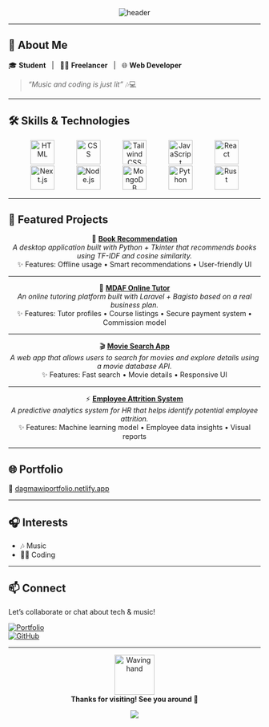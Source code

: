 <!-- Cinematic GitHub Profile README for MickeyDagm -->

<div align="center">

<img src="https://capsule-render.vercel.app/api?type=waving&color=0:000000,100:1f1f1f&height=160&section=header&text=👋%20Hi%2C%20I'm%20MickeyDagm!&fontSize=36&fontColor=ffffff&animation=fadeIn" alt="header"/>

</div>

---

## 🚀 About Me

🎓 **Student** &nbsp; | &nbsp; 🧑‍💻 **Freelancer** &nbsp; | &nbsp; 🌐 **Web Developer**

> _“Music and coding is just lit”_ 🎶💻

---

## 🛠️ Skills & Technologies

<div align="center">
  <img src="https://cdn.jsdelivr.net/gh/devicons/devicon/icons/html5/html5-original.svg" width="48" alt="HTML" style="margin: 0 20px; transition: transform 0.3s;" onmouseover="this.style.transform='scale(1.1)'" onmouseout="this.style.transform='scale(1)'"/>
  <img src="https://cdn.jsdelivr.net/gh/devicons/devicon/icons/css3/css3-original.svg" width="48" alt="CSS" style="margin: 0 20px; transition: transform 0.3s;" onmouseover="this.style.transform='scale(1.1)'" onmouseout="this.style.transform='scale(1)'"/>
  <img src="https://cdn.jsdelivr.net/gh/devicons/devicon/icons/tailwindcss/tailwindcss-original.svg" width="48" alt="Tailwind CSS" style="margin: 0 20px; transition: transform 0.3s;" onmouseover="this.style.transform='scale(1.1)'" onmouseout="this.style.transform='scale(1)'"/>
  <img src="https://cdn.jsdelivr.net/gh/devicons/devicon/icons/javascript/javascript-original.svg" width="48" alt="JavaScript" style="margin: 0 20px; transition: transform 0.3s;" onmouseover="this.style.transform='scale(1.1)'" onmouseout="this.style.transform='scale(1)'"/>
  <img src="https://cdn.jsdelivr.net/gh/devicons/devicon/icons/react/react-original.svg" width="48" alt="React" style="margin: 0 20px; transition: transform 0.3s;" onmouseover="this.style.transform='scale(1.1)'" onmouseout="this.style.transform='scale(1)'"/>
  <img src="https://cdn.jsdelivr.net/gh/devicons/devicon/icons/nextjs/nextjs-original.svg" width="48" alt="Next.js" style="margin: 0 20px; transition: transform 0.3s;" onmouseover="this.style.transform='scale(1.1)'" onmouseout="this.style.transform='scale(1)'"/>
  <img src="https://cdn.jsdelivr.net/gh/devicons/devicon/icons/nodejs/nodejs-original.svg" width="48" alt="Node.js" style="margin: 0 20px; transition: transform 0.3s;" onmouseover="this.style.transform='scale(1.1)'" onmouseout="this.style.transform='scale(1)'"/>
  <img src="https://cdn.jsdelivr.net/gh/devicons/devicon/icons/mongodb/mongodb-original.svg" width="48" alt="MongoDB" style="margin: 0 20px; transition: transform 0.3s;" onmouseover="this.style.transform='scale(1.1)'" onmouseout="this.style.transform='scale(1)'"/>
  <img src="https://cdn.jsdelivr.net/gh/devicons/devicon/icons/python/python-original.svg" width="48" alt="Python" style="margin: 0 20px; transition: transform 0.3s;" onmouseover="this.style.transform='scale(1.1)'" onmouseout="this.style.transform='scale(1)'"/>
  <img src="https://cdn.jsdelivr.net/gh/devicons/devicon/icons/rust/rust-original.svg" width="48" alt="Rust" style="margin: 0 20px; transition: transform 0.3s;" onmouseover="this.style.transform='scale(1.1)'" onmouseout="this.style.transform='scale(1)'"/>
</div>

---
## 💼 Featured Projects

<div align="center">

🎨 **[Book Recommendation](https://github.com/MickeyDagm/Book-Recommendation)**  
_A desktop application built with Python + Tkinter that recommends books using TF-IDF and cosine similarity._  
✨ Features: Offline usage • Smart recommendations • User-friendly UI

---

📝 **[MDAF Online Tutor](https://github.com/MickeyDagm/MDAFOnlineTutor)**  
_An online tutoring platform built with Laravel + Bagisto based on a real business plan._  
✨ Features: Tutor profiles • Course listings • Secure payment system • Commission model

---

🎬 **[Movie Search App](https://github.com/MickeyDagm/MovieSearchApp)**  
_A web app that allows users to search for movies and explore details using a movie database API._  
✨ Features: Fast search • Movie details • Responsive UI

---

⚡ **[Employee Attrition System](https://github.com/MickeyDagm/EmployeeAttritionSystem)**  
_A predictive analytics system for HR that helps identify potential employee attrition._  
✨ Features: Machine learning model • Employee data insights • Visual reports

</div>


---

## 🌐 Portfolio

🔗 [dagmawiportfolio.netlify.app](https://dagmawiportfolio.netlify.app/)

---

## 🎧 Interests

- 🎶 Music  
- 👨‍💻 Coding  

---

## 📫 Connect

Let’s collaborate or chat about tech & music!  

[![Portfolio](https://img.shields.io/badge/Portfolio-visit-blueviolet?style=for-the-badge)](https://dagmawiportfolio.netlify.app/)  
[![GitHub](https://img.shields.io/badge/GitHub-MickeyDagm-000000?style=for-the-badge&logo=github)](https://github.com/MickeyDagm)

---

<p align="center">
  <img src="https://media.giphy.com/media/hvRJCLFzcasrR4ia7z/giphy.gif" width="80" alt="Waving hand"/>
  <br/>
  <b>Thanks for visiting! See you around 👋</b>
</p>




<div align="center">

<img src="https://capsule-render.vercel.app/api?type=waving&color=0:1f1f1f,100:000000&height=120&section=footer"/>

</div>
